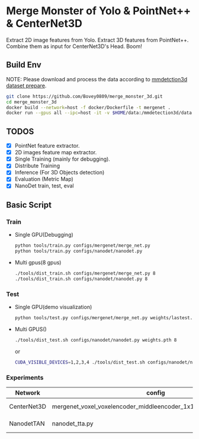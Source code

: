 # Merge Monster of Yolo & PointNet++ & CenterNet3D

Extract 2D image features from Yolo.
Extract 3D features from PointNet++.
Combine them as input for CenterNet3D's Head.
Boom!

## Build Env

NOTE: Please download and process the data according to 
[mmdetction3d dataset prepare](https://mmdetection3d.readthedocs.io/en/latest/data_preparation.html).

```bash
git clone https://github.com/Bovey0809/merge_monster_3d.git
cd merge_monster_3d
docker build --network=host -f docker/Dockerfile -t mergenet .
docker run --gpus all --ipc=host -it -v $HOME/data:/mmdetection3d/data -v $HOME/work_dirs/:/mmdetection3d/work_dirs mergenet
```

## TODOS

- [x] PointNet feature extractor.
- [x] 2D images feature map extractor.
- [x] Single Training (mainly for debugging).
- [x] Distribute Training
- [x] Inference (For 3D Objects detection)
- [x] Evaluation (Metric Map)
- [x] NanoDet train, test, eval

## Basic Script

### Train 

- Single GPU(Debugging)
    ```bash
    python tools/train.py configs/mergenet/merge_net.py
    python tools/train.py configs/nanodet/nanodet.py
    ```
- Multi gpus(8 gpus)
    ```bash
    ./tools/dist_train.sh configs/mergenet/merge_net.py 8
    ./tools/dist_train.sh configs/nanodet/nanodet.py 8
    ```

### Test

- Single GPU(demo visualization)
    ```bash
    python tools/test.py configs/mergenet/merge_net.py weights/lastest.pth
    ```
- Multi GPUS()
    ```bash
    ./tools/dist_test.sh configs/nanodet/nanodet.py weights.pth 8
    ```
    or
    ```bash
    CUDA_VISIBLE_DEVICES=1,2,3,4 ./tools/dist_test.sh configs/nanodet/nanodet.py weights.pth 4
    ```
    
### Experiments

Network | config | dataset | result
--- | --- | --- | ---
CenterNet3D | mergenet_voxel_voxelencoder_middleencoder_1x1_36epochs_sunrgbd.py | SunRGBD | mAP 20.0
NanodetTAN | nanodet_tta.py | COCO | mAP 38.9

